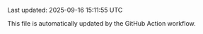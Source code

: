Last updated: 2025-09-16 15:11:55 UTC

This file is automatically updated by the GitHub Action workflow.
